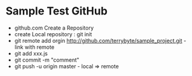 Sample Test GitHub
=========================

* github.com Create a Repository
* create Local repository :	git init
* git remote add orgin http://github.com/terrybyte/sample_project.git - link with remote
* git add xxx.js
* git commit -m "comment"
* git push -u origin master - local => remote